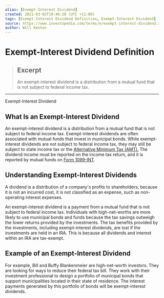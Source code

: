 ```yaml
---
alias: [Exempt-Interest Dividend]
created: 2021-03-02T19:46:20 (UTC +11:00)
tags: [Exempt-Interest Dividend Definition, Exempt-Interest Dividend]
source: https://www.investopedia.com/terms/e/exempt-interest-dividend.asp
author: Will Kenton
---
```


# Exempt-Interest Dividend Definition

> ## Excerpt
> An exempt-interest dividend is a distribution from a mutual fund that is not subject to federal income tax.

---

Exempt-Interest Dividend
## What Is an Exempt-Interest Dividend

An exempt-interest dividend is a distribution from a mutual fund that is not subject to federal income tax. Exempt-interest dividends are often associated with mutual funds that invest in municipal bonds. While exempt-interest dividends are not subject to federal income tax, they may still be subject to state income tax or the [Alternative Minimum Tax (AMT).](https://www.investopedia.com/terms/a/alternativeminimumtax.asp) The dividend income must be reported on the income tax return, and it is reported by mutual funds on [Form 1099-INT](https://www.investopedia.com/terms/f/form-1099-int.asp).

## Understanding Exempt-Interest Dividends

A dividend is a distribution of a company's profits to shareholders; because it is not an incurred cost, it is not classified as an expense, such as non-operating interest expenses.

An exempt-interest dividend is a payment from a mutual fund that is not subject to federal income tax. Individuals with high-net-worths are more likely to use municipal bonds and funds because the tax savings outweigh the lower returns provided by the investments. The tax benefits provided by the investments, including exempt-interest dividends, are lost if the investments are held in an IRA. This is because all dividends and interest within an IRA are tax-exempt.

## Example of an Exempt-Interest Dividend

For example, Bill and Buffy Blankenmeier are high-net-worth investors. They are looking for ways to reduce their federal tax bill. They work with their investment professional to design a portfolio of municipal bonds that support municipalities located in their state of residence. The interest payments generated by this portfolio of bonds will be exempt-interest dividends.
